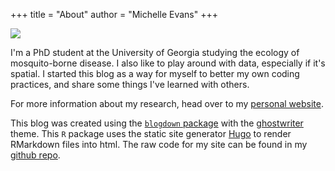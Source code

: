 +++
title = "About"
author = "Michelle Evans"
+++


![](/img/bbg8.png)

I'm a PhD student at the University of Georgia studying the ecology of mosquito-borne disease. I also like to play around with data, especially if it's spatial. I started this blog as a way for myself to better my own coding practices, and share some things I've learned with others.

For more information about my research, head over to my [personal website](https://mvevans89.github.io/).

This blog was created using the [`blogdown` package](https://bookdown.org/yihui/blogdown/) with the [ghostwriter](https://github.com/jbub/ghostwriter) theme. This `R` package uses the static site generator [Hugo](https://gohugo.io/) to render RMarkdown files into html. The raw code for my site can be found in my [github repo](https://github.com/mvevans89/mevansblog).
